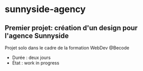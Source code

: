 # sunnyside-agency
## Premier projet: création d'un design pour l'agence Sunnyside
Projet solo dans le cadre de la formation WebDev @Becode
* Durée : deux jours
* État : work in progress
